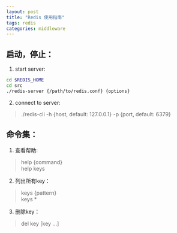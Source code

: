 ```yaml
---
layout: post
title: "Redis 使用指南"
tags: redis
categories: middleware
---
```


## 启动，停止：
1. start server:
~~~bash
cd $REDIS_HOME
cd src
./redis-server {/path/to/redis.conf} {options}
~~~

2. connect to server:
>./redis-cli -h {host, default: 127.0.0.1} -p {port, default: 6379}

## 命令集：
1. 查看帮助:
>help {command}  
>help keys  

2. 列出所有key：
>keys {pattern}  
>keys *

3. 删除key：
>del key [key ...]
